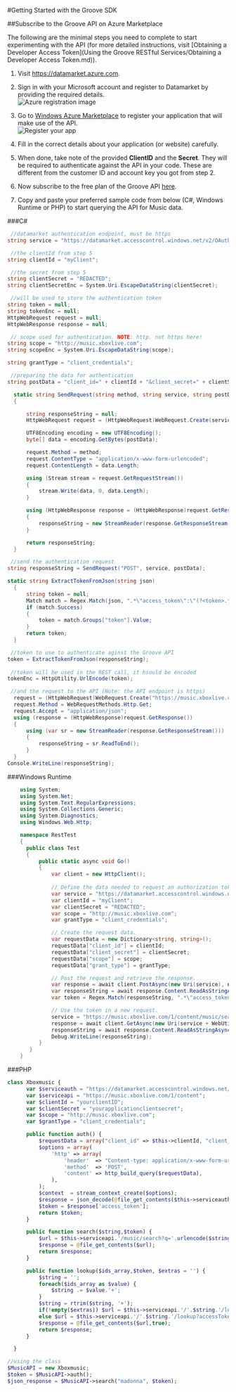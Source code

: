 #Getting Started with the Groove SDK

##Subscribe to the Groove API on Azure Marketplace

The following are the minimal steps you need to complete to start experimenting with the API (for more detailed instructions, visit [Obtaining a Developer Access Token](Using the Groove RESTful Services/Obtaining a Developer Access Token.md)).

[Azure registration image]: https://i-msdn.sec.s-msft.com/dynimg/IC702606.png
[Windows Azure Marketplace]: https://datamarket.azure.com/developer/applications
[Register your app]: https://i-msdn.sec.s-msft.com/dynimg/IC702612.png

1. Visit <https://datamarket.azure.com>. 
2. Sign in with your Microsoft account and register to Datamarket by providing the required details.    
![Azure registration image]

3. Go to [Windows Azure Marketplace] to register your application that will make use of the API.    
  ![Register your app]
4. Fill in the correct details about your application (or website) carefully.
5. When done, take note of the provided **ClientID** and the **Secret**. They will be required to authenticate against the API in your code. These are different from the customer ID and account key you got from step 2.
 
6. Now subscribe to the free plan of the Groove API [here](http://go.microsoft.com/fwlink/?LinkID=389224).
7. Copy and paste your preferred sample code from below (C#, Windows Runtime or PHP) to start querying the API for Music data.

###C\# 
```csharp
 //datamarket authentication endpoint, must be https
string service = "https://datamarket.accesscontrol.windows.net/v2/OAuth2-13";

 //the clientId from step 5
string clientId = "myClient";

 //the secret from step 5
string clientSecret = "REDACTED";
string clientSecretEnc = System.Uri.EscapeDataString(clientSecret);

 //will be used to store the authentication token
string token = null;
string tokenEnc = null;
HttpWebRequest request = null;
HttpWebResponse response = null;

 // scope used for authentication. NOTE: http. not https here!
string scope = "http://music.xboxlive.com";
string scopeEnc = System.Uri.EscapeDataString(scope);

string grantType = "client_credentials";

 //preparing the data for authentication
string postData = "client_id=" + clientId + "&client_secret=" + clientSecretEnc + "&scope=" + scopeEnc + "&grant_type=" + grantType;

  static string SendRequest(string method, string service, string postData)
  {

      string responseString = null;
      HttpWebRequest request = (HttpWebRequest)WebRequest.Create(service);

      UTF8Encoding encoding = new UTF8Encoding();
      byte[] data = encoding.GetBytes(postData);

      request.Method = method;
      request.ContentType = "application/x-www-form-urlencoded";
      request.ContentLength = data.Length;

      using (Stream stream = request.GetRequestStream())
      {
          stream.Write(data, 0, data.Length);
      }

      using (HttpWebResponse response = (HttpWebResponse)request.GetResponse())
      {
          responseString = new StreamReader(response.GetResponseStream()).ReadToEnd();
      }

      return responseString;
  }

 //send the authentication request
string responseString = SendRequest("POST", service, postData);

static string ExtractTokenFromJson(string json)
  {
      string token = null;
      Match match = Regex.Match(json, ".*\"access_token\":\"(?<token>.*?)\".*", RegexOptions.IgnoreCase);
      if (match.Success)
      {
          token = match.Groups["token"].Value;
      }
      return token;
  }

 //token to use to authenticate aginst the Groove API
token = ExtractTokenFromJson(responseString);
            
 //token will be used in the REST call, it hsould be encoded
tokenEnc = HttpUtility.UrlEncode(token);

 //and the request to the API (Note: the API endpoint is https)
  request = (HttpWebRequest)WebRequest.Create("https://music.xboxlive.com/1/content/music/search?q=daft+punk&accessToken=Bearer+" + tokenEnc);
  request.Method = WebRequestMethods.Http.Get;
  request.Accept = "application/json";
  using (response = (HttpWebResponse)request.GetResponse())
  {
      using (var sr = new StreamReader(response.GetResponseStream()))
      {
          responseString = sr.ReadToEnd();
      }
  }
Console.WriteLine(responseString);
```
###Windows Runtime 
```csharp
    using System;
    using System.Net;
    using System.Text.RegularExpressions;
    using System.Collections.Generic;
    using System.Diagnostics;
    using Windows.Web.Http;

    namespace RestTest
    {
      public class Test
      {
          public static async void Go()
          {
              var client = new HttpClient();
              
              // Define the data needed to request an authorization token.
              var service = "https://datamarket.accesscontrol.windows.net/v2/OAuth2-13";
              var clientId = "myClient";
              var clientSecret = "REDACTED";
              var scope = "http://music.xboxlive.com";
              var grantType = "client_credentials";

              // Create the request data.
              var requestData = new Dictionary<string, string>();
              requestData["client_id"] = clientId;
              requestData["client_secret"] = clientSecret;
              requestData["scope"] = scope;
              requestData["grant_type"] = grantType;

              // Post the request and retrieve the response.
              var response = await client.PostAsync(new Uri(service), new HttpFormUrlEncodedContent(requestData));
              var responseString = await response.Content.ReadAsStringAsync();
              var token = Regex.Match(responseString, ".*\"access_token\":\"(.*?)\".*", RegexOptions.IgnoreCase).Groups[1].Value;

              // Use the token in a new request.
              service = "https://music.xboxlive.com/1/content/music/search?q=daft+punk&accessToken=Bearer+";
              response = await client.GetAsync(new Uri(service + WebUtility.UrlEncode(token)));
              responseString = await response.Content.ReadAsStringAsync();
              Debug.WriteLine(responseString);
          }
       }
    }
``` 
  
###PHP

```php
class Xboxmusic {
      var $serviceauth = "https://datamarket.accesscontrol.windows.net/v2/OAuth2-13";
      var $serviceapi = "https://music.xboxlive.com/1/content";
      var $clientId = "yourclientID";
      var $clientSecret = "yourapplicationclientsecret";
      var $scope = "http://music.xboxlive.com";
      var $grantType = "client_credentials";

      public function auth() {
          $requestData = array("client_id" => $this->clientId, "client_secret" => $this->clientSecret, "scope" => $this->scope, "grant_type" => $this->grantType);
          $options = array(
              'http' => array(
                  'header'  => "Content-type: application/x-www-form-urlencoded\r\n",
                  'method'  => 'POST',
                  'content' => http_build_query($requestData),
              ),
          );
          $context  = stream_context_create($options);
          $response = json_decode(@file_get_contents($this->serviceauth, false, $context),true);
          $token = $response['access_token'];
          return $token;
      }

      public function search($string,$token) {
          $url = $this->serviceapi.'/music/search?q='.urlencode($string).'&accessToken=Bearer+'.urlencode($token);
          $response = @file_get_contents($url);
          return $response;
      }

      public function lookup($ids_array,$token, $extras = '') {
          $string = '';
          foreach($ids_array as $value) {
              $string .= $value.'+';
          }
          $string = rtrim($string, '+');
          if(!empty($extras)) $url = $this->serviceapi.'/'.$string.'/lookup?accessToken=Bearer+'.urlencode($token).'&extras='.$extras;
          else $url = $this->serviceapi.'/'.$string.'/lookup?accessToken=Bearer+'.urlencode($token);
          $response = @file_get_contents($url,true);
          return $response;
      }

  }

//using the class
$MusicAPI = new Xboxmusic;
$token = $MusicAPI->auth();
$json_response = $MusicAPI->search("madonna", $token);
```
